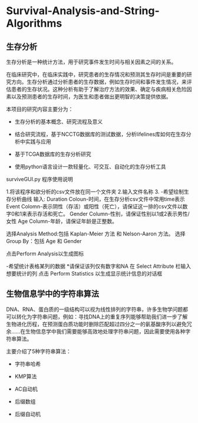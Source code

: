 # Survival-Analysis-and-String-Algorithms

## 生存分析

生存分析是一种统计方法，用于研究事件发生时间与相关因素之间的关系。

在临床研究中，在临床实践中，研究患者的生存情况和预测其生存时间是重要的研究方向。生存分析通过分析患者的生存数据，例如生存时间和事件发生情况，来评估患者的生存状况。这种分析有助于了解治疗方法的效果、确定与疾病相关危险因素以及预测患者的生存时间，为医生和患者做出更明智的决策提供依据。

本项目的研究内容主要分为：

- 生存分析的基本概念、研究流程及意义

- 结合研究流程，基于NCCTG数据库的测试数据，分析lifelines库如何在生存分析中实践与应用

- 基于TCGA数据库的生存分析研究

- 使用python语言设计一款轻量化、可交互、自动化的生存分析工具

surviveGUI.py 程序使用说明

1.将该程序和欲分析的csv文件放在同一个文件夹
2.输入文件名称
3.
-希望绘制生存分析曲线
输入:
Duration Coloun-时间，在生存分析csv文件中常用time表示
Event Colomn-表示阴性（存活）或阳性（死亡），请保证这一排的csv文件以数字0和1来表示存活和死亡。
Gender Column-性别，请保证性别以1或2表示男性/女性
Age Column-年龄，请保证年龄是正整数。

选择Analysis Method:包括 Kaplan-Meier 方法 和 Nelson-Aaron 方法。
选择Group By：包括 Age 和 Gender

点击Perform Analysis以生成图标

-希望统计表格某列的数据
*请保证该列仅有数字和NA
在 Select Attribute 栏输入想要统计的列
点击 Perform Statistics 以生成显示统计信息的对话框


## 生物信息学中的字符串算法

DNA、RNA、蛋白质的一级结构可以视为线性排列的字符串，许多生物学问题都可以转化为字符串问题，例如：寻找DNA上的重复序列能够帮助我们进一步了解生物进化历程，在预测蛋白质功能时删除匹配超过四分之一的氨基酸序列以避免冗余……在生物信息学中我们需要能够高效地处理字符串问题，因此需要使用各种字符串算法。

主要介绍了5种字符串算法：

- 字符串哈希

- KMP算法

- AC自动机

- 后缀数组

- 后缀自动机

